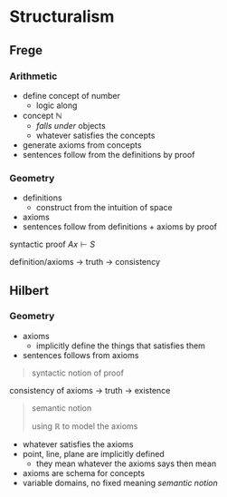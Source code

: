 # Structuralism

## Frege

### Arithmetic

* define concept of number
  * logic along
* concept $\mathbb{N}$
  * *falls under* objects
  * whatever satisfies the concepts
* generate axioms from concepts
* sentences follow from the definitions by proof

### Geometry
* definitions
  * construct from the intuition of space
* axioms
* sentences follow from definitions + axioms by proof

syntactic proof $Ax \vdash S$

definition/axioms $\rightarrow$ truth $\rightarrow$ consistency

## Hilbert

### Geometry

* axioms
  * implicitly define the things that satisfies them
* sentences follows from axioms

> syntactic notion of proof

consistency of axioms $\rightarrow$ truth $\rightarrow$ existence

> semantic notion
>
> using $\mathbb{R}$ to model the axioms

* whatever satisfies the axioms
* point, line, plane are implicitly defined
  * they mean whatever the axioms says then mean
* axioms are schema for concepts
* variable domains, no fixed meaning *semantic notion*